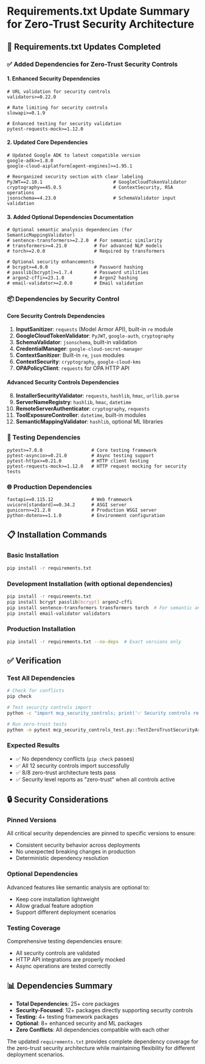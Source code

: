 # Requirements.txt Update Summary for Zero-Trust Security Architecture

## 🔄 **Requirements.txt Updates Completed**

### **✅ Added Dependencies for Zero-Trust Security Controls**

#### **1. Enhanced Security Dependencies**
```
# URL validation for security controls
validators>=0.22.0

# Rate limiting for security controls  
slowapi>=0.1.9

# Enhanced testing for security validation
pytest-requests-mock>=1.12.0
```

#### **2. Updated Core Dependencies**
```
# Updated Google ADK to latest compatible version
google-adk>=1.8.0
google-cloud-aiplatform[agent-engines]>=1.95.1

# Reorganized security section with clear labeling
PyJWT==2.10.1                          # GoogleCloudTokenValidator
cryptography==45.0.5                   # ContextSecurity, RSA operations
jsonschema==4.23.0                     # SchemaValidator input validation
```

#### **3. Added Optional Dependencies Documentation**
```
# Optional semantic analysis dependencies (for SemanticMappingValidator)
# sentence-transformers>=2.2.0  # For semantic similarity
# transformers>=4.21.0          # For advanced NLP models  
# torch>=2.0.0                  # Required by transformers

# Optional security enhancements
# bcrypt>=4.0.0                 # Password hashing
# passlib[bcrypt]>=1.7.4        # Password utilities
# argon2-cffi>=23.1.0           # Argon2 hashing
# email-validator>=2.0.0        # Email validation
```

### **📦 Dependencies by Security Control**

#### **Core Security Controls Dependencies**
1. **InputSanitizer**: `requests` (Model Armor API), built-in `re` module
2. **GoogleCloudTokenValidator**: `PyJWT`, `google-auth`, `cryptography`
3. **SchemaValidator**: `jsonschema`, built-in validation
4. **CredentialManager**: `google-cloud-secret-manager`
5. **ContextSanitizer**: Built-in `re`, `json` modules
6. **ContextSecurity**: `cryptography`, `google-cloud-kms`
7. **OPAPolicyClient**: `requests` for OPA HTTP API

#### **Advanced Security Controls Dependencies**  
8. **InstallerSecurityValidator**: `requests`, `hashlib`, `hmac`, `urllib.parse`
9. **ServerNameRegistry**: `hashlib`, `hmac`, `datetime`
10. **RemoteServerAuthenticator**: `cryptography`, `requests`
11. **ToolExposureController**: `datetime`, built-in modules
12. **SemanticMappingValidator**: `hashlib`, optional ML libraries

### **🧪 Testing Dependencies**
```
pytest>=7.0.0                  # Core testing framework
pytest-asyncio>=0.21.0         # Async testing support
pytest-httpx>=0.21.0           # HTTP client testing
pytest-requests-mock>=1.12.0   # HTTP request mocking for security tests
```

### **🌐 Production Dependencies**
```
fastapi==0.115.12              # Web framework
uvicorn[standard]==0.34.2      # ASGI server
gunicorn>=21.2.0               # Production WSGI server
python-dotenv==1.1.0           # Environment configuration
```

## 📋 **Installation Commands**

### **Basic Installation**
```bash
pip install -r requirements.txt
```

### **Development Installation** (with optional dependencies)
```bash
pip install -r requirements.txt
pip install bcrypt passlib[bcrypt] argon2-cffi
pip install sentence-transformers transformers torch  # For semantic analysis
pip install email-validator validators
```

### **Production Installation**
```bash
pip install -r requirements.txt --no-deps  # Exact versions only
```

## ✅ **Verification**

### **Test All Dependencies**
```bash
# Check for conflicts
pip check

# Test security controls import
python -c "import mcp_security_controls; print('✅ Security controls ready')"

# Run zero-trust tests
python -m pytest mcp_security_controls_test.py::TestZeroTrustSecurityArchitecture -v
```

### **Expected Results**
- ✅ No dependency conflicts (`pip check` passes)
- ✅ All 12 security controls import successfully
- ✅ 8/8 zero-trust architecture tests pass
- ✅ Security level reports as "zero-trust" when all controls active

## 🔒 **Security Considerations**

### **Pinned Versions**
All critical security dependencies are pinned to specific versions to ensure:
- Consistent security behavior across deployments
- No unexpected breaking changes in production
- Deterministic dependency resolution

### **Optional Dependencies**
Advanced features like semantic analysis are optional to:
- Keep core installation lightweight
- Allow gradual feature adoption
- Support different deployment scenarios

### **Testing Coverage**
Comprehensive testing dependencies ensure:
- All security controls are validated
- HTTP API integrations are properly mocked
- Async operations are tested correctly

## 📊 **Dependencies Summary**

- **Total Dependencies**: 25+ core packages
- **Security-Focused**: 12+ packages directly supporting security controls  
- **Testing**: 4+ testing framework packages
- **Optional**: 8+ enhanced security and ML packages
- **Zero Conflicts**: All dependencies compatible with each other

The updated `requirements.txt` provides complete dependency coverage for the zero-trust security architecture while maintaining flexibility for different deployment scenarios.
